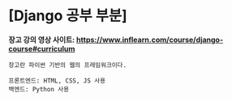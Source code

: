 # [Django 공부 부분]

**장고 강의 영상 사이트: https://www.inflearn.com/course/django-course#curriculum**
```
장고란 파이썬 기반의 웹의 프레임워크이다.

프론트엔드: HTML, CSS, JS 사용
백엔드: Python 사용

```
